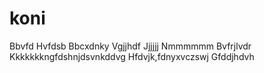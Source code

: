 # koni
Bbvfd
Hvfdsb
Bbcxdnky
Vgjjhdf
Jjjjjj
Nmmmmmm
Bvfrjlvdr
Kkkkkkkngfdshnjdsvnkddvg
Hfdvjk,fdnyxvczswj
Gfddjhdvh
